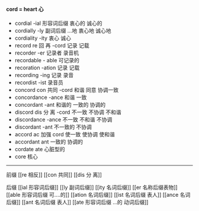 #### cord = heart 心
- cordial  -ial 形容词后缀 衷心的 诚心的
- cordially -ly 副词后缀 ...地  衷心地 诚心地
- cordiality -ity 衷心 诚心
- record re 回 再  -cord 记录 记载
- recorder -er 记录者 录音机
- recordable - able 可记录的
- recoration -ation 记录 记载
- recording -ing  记录 录音
- recordist -ist 录音员
- concord  con 共同 -cord 和谐 同意  协调一致
- concordance -ance 和谐 一致 
- concordant -ant  和谐的 一致的 协调的
- discord dis 分 离  -cord  不一致 不协调 不和谐
- discordance -ance 不一致 不和谐 不协调
- discordant -ant 不一致的 不协调
- accord ac 加强  cord  使一致 使协调  使和谐
- accordant ant  一致的 协调的
- cordate ate 心脏型的
- core 核心

----
前缀 
[[re 相反]]
[[con 共同]]
[[dis 分 离]]


后缀
[[ial 形容词后缀]]
[[ly 副词后缀]]
[[ity 名词后缀]]
[[er 名称后缀表物]]
[[able  形容词后缀 可....的]]
[[ation 名词后缀]]
[[ist  名词后缀 表人]]
[[ance 名词后缀]]
[[ant 名词后缀 表人]]
[[ate 形容词后缀  ...的 动词后缀]]